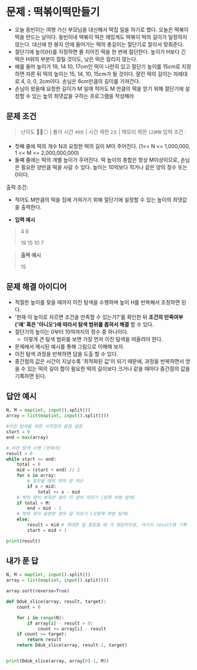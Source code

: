 # 문제 : 떡볶이떡만들기

- 오늘 동빈이는 여행 가신 부모님을 대신해서 떡집 일을 하기로 했다. 오늘은 떡볶이 떡을 만드는 날이다. 동빈이네 떡볶이 떡은 재밌게도 떡볶이 떡의 길이가 일정하지 않는다. 대신에 한 봉지 안에 들어가는 떡의 총길이는 절단기로 잘라서 맞춰준다.
- 절단기에 높이(H)를 지정하면 줄 지어진 떡을 한 번에 절단한다. 높이가 H보다 긴 떡은 H위의 부분이 잘릴 것이도, 낮은 떡은 잘리지 않는다.
- 예를 들어 높이가 19, 14 10, 17cm인 떡이 나란히 있고 절단기 높이를 15cm로 지정하면 자른 뒤 떡의 높이는 15, 14, 10, 15cm가 될 것이다. 잘린 떡의 길이는 차례대로 4, 0, 0, 2cm이다. 손님은 6cm만큼의 길이를 가져간다.
- 손님이 왔을때 요청한 길이가 M 일때 적어도 M 만큼의 떡을 얻기 위해 절단기에 설정할 수 있는 높의 최댓값을 구하는 프로그램을 작성해라

## 문제 조건

> 난이도 🔴🔴⚪ | 풀이 시간 `40분` | 시간 제한 `2초` | 메모리 제한 `128MB`
> 입력 조건 :

- 첫째 줄에 떡의 개수 N과 요청한 떡의 길이 M이 주어진다. (1<= N <= 1,000,000, 1 <= M <= 2,000,000,000)
- 둘째 줄에는 떡의 개별 높이가 주어진다. 떡 높이의 총합은 항상 M이상이므로, 손님은 필요한 양만큼 떡을 사갈 수 있다. 높이는 10억보다 작거나 같은 양의 정수 또는 0이다.

출력 조건:

- 적어도 M만큼의 떡을 집에 가져가기 위해 절단기에 설정할 수 있는 높이의 최댓값을 출력한다.

- **입력 예시**

> 4 6
>
> 19 15 10 7

> **출력 예시**
>
> 15

## 문제 해결 아이디어

- 적절한 높이를 찾을 때까지 이진 탐색을 수행하며 높이 H를 반복해서 조정하면 된다.
- '현재 이 높이로 자르면 조건을 만족할 수 있는가?'를 확인한 뒤 **조건의 만족여부 ('예' 혹은 '아니오')에 따라서 탐색 범위를 좁혀서 해결** 할 수 있다.
- 절단기의 높이는 0부터 10억까지의 정수 중 하나이다.
  - 이렇게 큰 탐색 범위를 보면 가장 먼저 이진 탐색을 떠올려야 한다.
- 문제에서 제시된 예시를 통해 그림으로 이해해 보자.
- 이진 탐색 과정을 반복하면 답을 도출 할 수 있다.
- 중간점의 값은 시간이 지날수록 '최적화된 값'이 되기 때문에, 과정을 반복하면서 얻을 수 있는 떡의 길이 합이 필요한 떡의 길이보다 크거나 같을 때마다 중간점의 값을 기록하면 된다.

## 답안 예시

```py
N, M = map(int, input().split())
array = list(map(int, input().split()))

#이진 탐색을 위한 시작점과 끝점 설정
start = 0
end = max(array)

# 이진 탐색 수행 (반복적)
result = 0
while start <= end:
    total = 0
    mid = (start + end) // 2
    for x in array:
        # 잘랏을 떄의 떡의 양 계산
        if x > mid:
            total += x - mid
    # 떡의 양이 부족한 경우 더 많이 자르기 (왼쪽 부분 탐색)
    if total < M:
        end = mid - 1
    # 떡의 양이 충분한 경우 덜 자르기 (오른쪽 부분 탐색)
    else:
        result = mid # 최대한 덜 잘랐을 때 가 정답이므로, 여기서 result에 기록
        start = mid + 1

print(result)
```


## 내가 푼 답

```py
N, M = map(int, input().split())
array = list(map(int, input().split()))

array.sort(reverse=True)

def Dduk_slice(array, result, target):
    count = 0

    for i in range(N):
        if array[i] - result > 0:
            count += array[i] - result
    if count >= target:
        return result
    return Dduk_slice(array, result-1, target)


print(Dduk_slice(array, array[0]-1, M))

```
